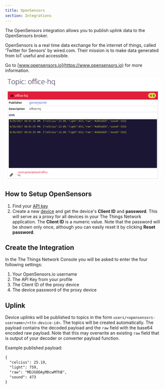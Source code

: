 ```yaml
---
title: OpenSensors
section: Integrations
---
```


The OpenSensors integration allows you to publish uplink data to the OpenSensors broker.

OpenSensors is a real time data exchange for the internet of things, called ‘Twitter for Sensors’ by wired.com. Their mission is to make data generated from IoT useful and accessible.

Go to [www.opensensors.io](https://www.opensensors.io) for more information.

![OpenSensors Example](example.png)

## How to Setup OpenSensors

1. Find your [API key](https://opensensorsio.helpscoutdocs.com/article/42-where-is-my-api-key)
2. Create a new [device](https://opensensorsio.helpscoutdocs.com/article/36-how-do-i-create-a-new-device) and get the device's **Client ID** and **password**. This will serve as a proxy for all devices in your The Things Network application. The **Client ID** is a numeric value. Note that the password will be shown only once, although you can easily reset it by clicking **Reset password**.

## Create the Integration

In the The Things Network Console you will be asked to enter the four following settings:

1. Your OpenSensors.io username
2. The API Key from your profile
3. The Client ID of the proxy device
4. The device password of the proxy device

## Uplink

Device uplinks will be published to topics in the form `users/<opensensors-username>/<ttn-device-id>`. The topics will be created automatically. The payload contains the decoded payload and the `raw` field with the base64 encoded raw payload. Note that this may overwrite an existing `raw` field that is output of your decoder or converter payload function.

Example published payload:

```
{
  "celcius": 25.19,
  "light": 759,
  "raw": "MDJGODAyMDcwMThB",
  "sound": 473
}
```
